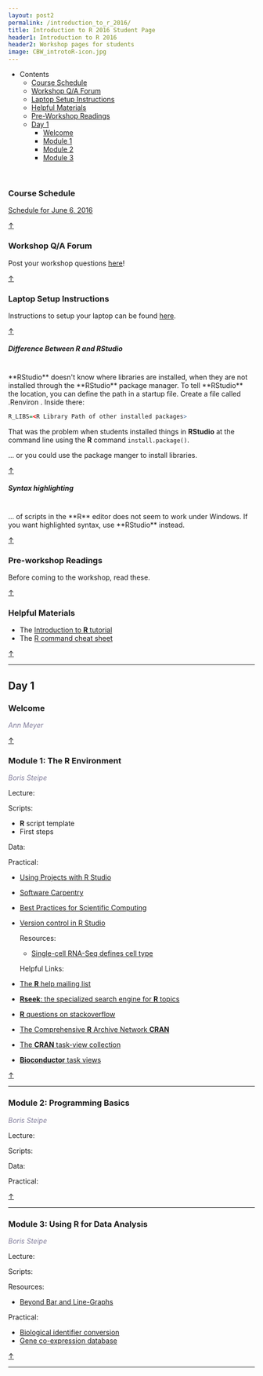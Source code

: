 ```yaml
---
layout: post2
permalink: /introduction_to_r_2016/
title: Introduction to R 2016 Student Page
header1: Introduction to R 2016
header2: Workshop pages for students
image: CBW_introtoR-icon.jpg
---
```


<ul id="navmenu">
  <li><a id="back_to_top">Contents</a>
     <ul class="sub1">
     <li><a href="#course_schedule">Course Schedule</a></li>
     <li><a href="#q_a_forum">Workshop Q/A Forum</a></li>
     <li><a href="#laptop_setup">Laptop Setup Instructions</a></li>
     <li><a href="#helpful_materials">Helpful Materials</a></li>
     <li><a href="#pre_readings">Pre-Workshop Readings</a></li>
      <li><a href="#day1">Day 1</a>
         <ul class="sub2">  
           <li><a href="#welcome">Welcome</a></li>
           <li><a href="#module_1">Module 1</a></li>
           <li><a href="#module_2">Module 2</a></li>
           <li><a href="#module_3">Module 3</a></li>
        </ul>
      </li>
    </ul>
  </li>
</ul>  

<br>

###  Course Schedule  <a id="course_schedule"></a>

  <a href="http://bioinformatics-ca.github.io/2016_workshops/intror/IntroR_2016_Schedule_v1.pdf">Schedule for June 6, 2016</a>

[&uarr;](#back_to_top)

###  Workshop Q/A Forum <a id="q_a_forum"></a>

  Post your workshop questions <a href="http://todaysmeet.com/IntroR2016">here</a>!

[&uarr;](#back_to_top)

###  Laptop Setup Instructions <a id="laptop_setup"></a>

  Instructions to setup your laptop can be found <a href="http://bioinformatics-ca.github.io/2016_workshops/intror/laptop_setup_instructions.pdf">here</a>.

[&uarr;](#back_to_top)

##### Difference Between **R** and **RStudio**
<br>
**RStudio** doesn't know where libraries are installed, when they are not installed through the **RStudio** package manager. To tell **RStudio** the location, you can define the path in a startup file. Create a file called .Renviron . Inside there:

```r
R_LIBS=<R Library Path of other installed packages>
```

That was the problem when students installed things in **RStudio** at the command line using the **R** command <code>install.package()</code>.

... or you could use the package manger to install libraries.

[&uarr;](#back_to_top)

##### Syntax highlighting
<br>
... of scripts in the **R** editor does not seem to work under Windows. If you want highlighted syntax, use **RStudio** instead.

[&uarr;](#back_to_top)

###  Pre-workshop Readings <a id="pre_readings"></a>

  Before coming to the workshop, read these.

[&uarr;](#back_to_top)  
  
### Helpful Materials <a id="helpful_materials"></a>

* The [Introduction to **R** tutorial](http://steipe.biochemistry.utoronto.ca/abc/index.php/R_tutorial) 
* The [R command cheat sheet](../../resources/R_Short-refcard.pdf)

[&uarr;](#back_to_top)

***

##  Day 1 <a id="day_1"></a>

###  Welcome <a id="welcome"></a>

  *<font color="#827e9c">Ann Meyer</font>* 
<br>

[&uarr;](#back_to_top)

###  Module 1: The **R** Environment <a id="module_1"></a>

  *<font color="#827e9c">Boris Steipe</font>*
  
  Lecture:
  
  Scripts:
  
  * **R** script template
  * First steps
  
  Data:
  
  Practical:
  
* [Using Projects with R Studio](https://support.rstudio.com/hc/en-us/articles/200526207-Using-Projects)
* [Software Carpentry](http://software-carpentry.org/)
* [Best Practices for Scientific Computing](http://journals.plos.org/plosbiology/article?id=10.1371/journal.pbio.1001745)
* [Version control in R Studio](https://support.rstudio.com/hc/en-us/articles/200532077-Version-Control-with-Git-and-SVN)
  
  Resources:
  
  * [Single-cell RNA-Seq defines cell type](http://www.ncbi.nlm.nih.gov/pubmed/24531970)
  
  Helpful Links:
  
* [The **R** help mailing list](https://stat.ethz.ch/mailman/listinfo/r-help)
* [**Rseek**: the specialized search engine for **R** topics](http://rseek.org/)
* [**R** questions on stackoverflow](http://stackoverflow.com/questions/tagged/r)
* [The Comprehensive **R** Archive Network **CRAN**](http://cran.r-project.org/)
* [The **CRAN** task-view collection](http://cran.r-project.org/web/views/)
* [**Bioconductor** task views](http://www.bioconductor.org/packages/release/BiocViews.html)
  
[&uarr;](#back_to_top)
  
***

###  Module 2: Programming Basics <a id="module_2"></a>

  *<font color="#827e9c">Boris Steipe</font>*
  
  Lecture:
  
  Scripts:
  
  Data:
  
  Practical:

[&uarr;](#back_to_top)

***

###  Module 3: Using **R** for Data Analysis <a id="module_3"></a>

  *<font color="#827e9c">Boris Steipe</font>*
  
  Lecture:
  
  Scripts:
  
  Resources:
  
  * [Beyond Bar and Line-Graphs](http://www.ncbi.nlm.nih.gov/pubmed/25901488)
  
  Practical:
  
  * [Biological identifier conversion]( http://biodbnet.abcc.ncifcrf.gov/)
  * [Gene co-expression database](http://coxpresdb.jp/) 

[&uarr;](#back_to_top)

***
